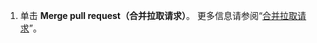 1. 单击 **Merge pull request（合并拉取请求）**。 更多信息请参阅“[合并拉取请求](/github/collaborating-with-issues-and-pull-requests/merging-a-pull-request)”。
